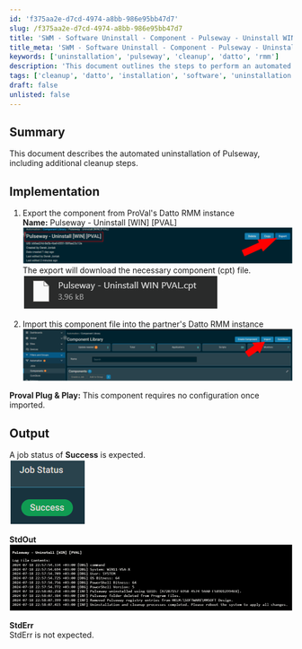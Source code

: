 ```yaml
---
id: 'f375aa2e-d7cd-4974-a8bb-986e95bb47d7'
slug: /f375aa2e-d7cd-4974-a8bb-986e95bb47d7
title: 'SWM - Software Uninstall - Component - Pulseway - Uninstall WIN PVAL'
title_meta: 'SWM - Software Uninstall - Component - Pulseway - Uninstall WIN PVAL'
keywords: ['uninstallation', 'pulseway', 'cleanup', 'datto', 'rmm']
description: 'This document outlines the steps to perform an automated uninstallation of Pulseway, including necessary cleanup procedures and integration with Datto RMM. It provides detailed implementation instructions and expected output for successful execution.'
tags: ['cleanup', 'datto', 'installation', 'software', 'uninstallation']
draft: false
unlisted: false
---
```


## Summary

This document describes the automated uninstallation of Pulseway, including additional cleanup steps.

## Implementation

1. Export the component from ProVal's Datto RMM instance  
   **Name:** Pulseway - Uninstall [WIN] [PVAL]  
   ![Image](../../../static/img/docs/f375aa2e-d7cd-4974-a8bb-986e95bb47d7/image_1.png)  
   The export will download the necessary component (cpt) file.  
   ![Image](../../../static/img/docs/f375aa2e-d7cd-4974-a8bb-986e95bb47d7/image_2.png)  
   
2. Import this component file into the partner's Datto RMM instance  
   ![Image](../../../static/img/docs/f375aa2e-d7cd-4974-a8bb-986e95bb47d7/image_3.png)  

**Proval Plug & Play:** This component requires no configuration once imported.

## Output

A job status of **Success** is expected.  
![Image](../../../static/img/docs/f375aa2e-d7cd-4974-a8bb-986e95bb47d7/image_4.png)  

**StdOut**  
![Image](../../../static/img/docs/f375aa2e-d7cd-4974-a8bb-986e95bb47d7/image_5.png)  

**StdErr**  
StdErr is not expected.

